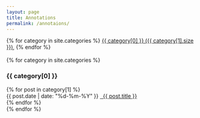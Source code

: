 ```yaml
---
layout: page
title: Annotations
permalink: /annotaions/
---
```


<div>
{% for category in site.categories %}
  <a href="#{{ category[0] }}">{{ category[0] }} ({{ category[1].size }})</a>, 
{% endfor %}
</div>
<br>

<div>
  {% for category in site.categories %}
    <h3><a name="{{ category[0] }}"></a>{{ category[0] }}</h3>
    {% for post in category[1] %}
        <li style="list-style-type: none;">
          <time class="post-meta">{{ post.date | date: "%d-%m-%Y" }}</time>
          <a href="{{ post.url }}">&nbsp;&nbsp;{{ post.title }}</a>
        </li>
    {% endfor %}
    <br>
  {% endfor %}
</div>

